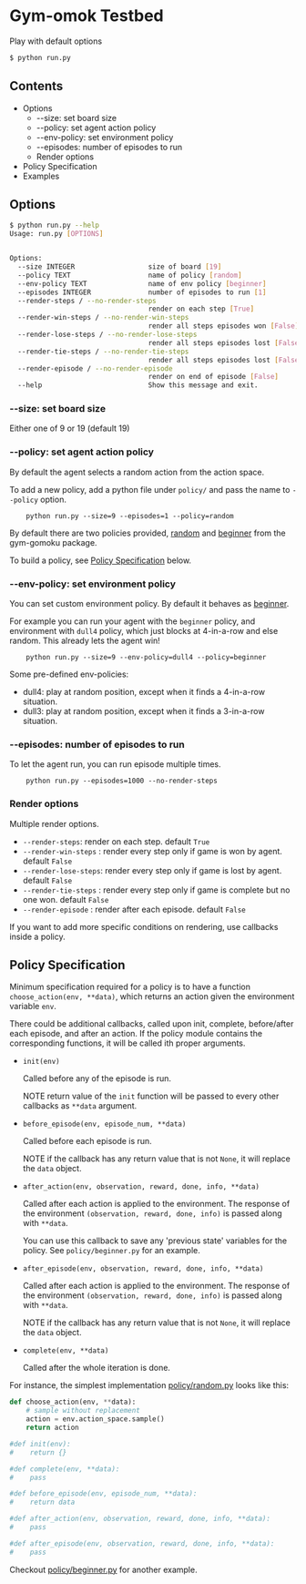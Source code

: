 
# Gym-omok Testbed

Play with default options


```bash
$ python run.py
```

## Contents

* Options
  * --size: set board size
  * --policy: set agent action policy
  * --env-policy: set environment policy
  * --episodes: number of episodes to run
  * Render options
* Policy Specification
* Examples


## Options

```bash
$ python run.py --help
Usage: run.py [OPTIONS]


Options:
  --size INTEGER                  size of board [19]
  --policy TEXT                   name of policy [random]
  --env-policy TEXT               name of env policy [beginner]
  --episodes INTEGER              number of episodes to run [1]
  --render-steps / --no-render-steps
                                  render on each step [True]
  --render-win-steps / --no-render-win-steps
                                  render all steps episodes won [False]
  --render-lose-steps / --no-render-lose-steps
                                  render all steps episodes lost [False]
  --render-tie-steps / --no-render-tie-steps
                                  render all steps episodes lost [False]
  --render-episode / --no-render-episode
                                  render on end of episode [False]
  --help                          Show this message and exit.
```

### --size: set board size

Either one of 9 or 19 (default 19)


### --policy: set agent action policy

By default the agent selects a random action from the action space.

To add a new policy, add a python file under `policy/` and pass the name to `--policy` option.

        python run.py --size=9 --episodes=1 --policy=random

By default there are two policies provided, [random](https://github.com/jangxyz/alphamok/blob/master/policy/random.py) and [beginner](https://github.com/jangxyz/alphamok/blob/master/policy/beginner.py) from the gym-gomoku package.

To build a policy, see [Policy Specification](#user-content-policy-specification) below.


### --env-policy: set environment policy

You can set custom environment policy. By default it behaves as [beginner](https://github.com/jangxyz/alphamok/blob/master/source/gym-gomoku/gym_gomoku/envs/util.py).

For example you can run your agent with the `beginner` policy, and environment with `dull4` policy, which just blocks at 4-in-a-row and else random. This already lets the agent win!

        python run.py --size=9 --env-policy=dull4 --policy=beginner

Some pre-defined env-policies:
- dull4: play at random position, except when it finds a 4-in-a-row situation.
- dull3: play at random position, except when it finds a 3-in-a-row situation.


### --episodes: number of episodes to run

To let the agent run, you can run episode multiple times.

        python run.py --episodes=1000 --no-render-steps


### Render options

Multiple render options.

* `--render-steps`: render on each step. default `True`
* `--render-win-steps` : render every step only if game is won by agent. default `False`
* `--render-lose-steps`: render every step only if game is lost by agent. default `False`
* `--render-tie-steps` : render every step only if game is complete but no one won. default `False`
* `--render-episode` : render after each episode. default `False`

If you want to add more specific conditions on rendering, use callbacks inside a policy.


## Policy Specification

Minimum specification required for a policy is to have a function `choose_action(env, **data)`,
which returns an action given the environment variable `env`.

There could be additional callbacks, called upon init, complete, before/after each episode, and after an action.
If the policy module contains the corresponding functions, it will be called ith proper arguments.

* `init(env)`

    Called before any of the episode is run.

    NOTE return value of the `init` function will be passed to every other callbacks as `**data` argument.

* `before_episode(env, episode_num, **data)`

    Called before each episode is run.

    NOTE if the callback has any return value that is not `None`, it will replace the `data` object.

* `after_action(env, observation, reward, done, info, **data)`

    Called after each action is applied to the environment.
    The response of the environment `(observation, reward, done, info)` is passed along with `**data`.

    You can use this callback to save any 'previous state' variables for the policy. See `policy/beginner.py` for an example.


* `after_episode(env, observation, reward, done, info, **data)`

    Called after each action is applied to the environment.
    The response of the environment `(observation, reward, done, info)` is passed along with `**data`.

    NOTE if the callback has any return value that is not `None`, it will replace the `data` object.

* `complete(env, **data)`

    Called after the whole iteration is done.


For instance, the simplest implementation [policy/random.py](https://github.com/jangxyz/alphamok/blob/master/policy/random.py) looks like this:

```python
def choose_action(env, **data):
    # sample without replacement
    action = env.action_space.sample()
    return action

#def init(env):
#    return {}

#def complete(env, **data):
#    pass

#def before_episode(env, episode_num, **data):
#    return data

#def after_action(env, observation, reward, done, info, **data):
#    pass

#def after_episode(env, observation, reward, done, info, **data):
#    pass
```

Checkout [policy/beginner.py](https://github.com/jangxyz/alphamok/blob/master/policy/beginner.py) for another example.


